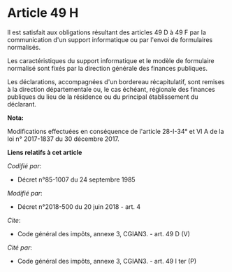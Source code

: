 # Article 49 H

Il est satisfait aux obligations résultant des articles 49 D à 49 F par la communication d'un support informatique ou par
l'envoi de formulaires normalisés.

Les caractéristiques du support informatique et le modèle de formulaire normalisé sont fixés par la direction générale des
finances publiques.

Les déclarations, accompagnées d'un bordereau récapitulatif, sont remises à la direction départementale ou, le cas échéant,
régionale des finances publiques du lieu de la résidence ou du principal établissement du déclarant.

**Nota:**

Modifications effectuées en conséquence de l'article 28-I-34° et VI A de la loi n° 2017-1837 du 30 décembre 2017.

**Liens relatifs à cet article**

_Codifié par_:

  - Décret n°85-1007 du 24 septembre 1985

_Modifié par_:

  - Décret n°2018-500 du 20 juin 2018 - art. 4

_Cite_:

  - Code général des impôts, annexe 3, CGIAN3. - art. 49 D (V)

_Cité par_:

  - Code général des impôts, annexe 3, CGIAN3. - art. 49 I ter (P)
